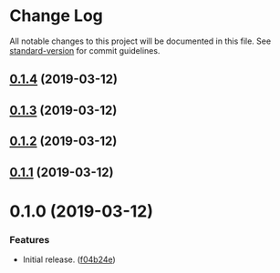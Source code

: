 # Change Log

All notable changes to this project will be documented in this file. See [standard-version](https://github.com/conventional-changelog/standard-version) for commit guidelines.

## [0.1.4](https://github.com/sammarks/objection-graphql/compare/v0.1.3...v0.1.4) (2019-03-12)



## [0.1.3](https://github.com/sammarks/objection-graphql/compare/v0.1.2...v0.1.3) (2019-03-12)



## [0.1.2](https://github.com/sammarks/objection-graphql/compare/v0.1.1...v0.1.2) (2019-03-12)



## [0.1.1](https://github.com/sammarks/objection-graphql/compare/v0.1.0...v0.1.1) (2019-03-12)



# 0.1.0 (2019-03-12)


### Features

* Initial release. ([f04b24e](https://github.com/sammarks/objection-graphql/commit/f04b24e))
